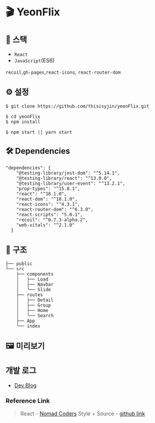 # 🎬 YeonFlix

## 🚀 스택

- `React`
- `JavaScript`(ES6)

`recoil`,`gh-pages`,`react-icons`, `react-router-dom`

## ⚙️ 설정

```
$ git clone https://github.com/thisisyjin/yeonFlix.git

$ cd yeonFlix
$ npm install

$ npm start || yarn start
```

## 🛠 Dependencies

```
"dependencies": {
    "@testing-library/jest-dom": "^5.14.1",
    "@testing-library/react": "^13.0.0",
    "@testing-library/user-event": "^13.2.1",
    "prop-types": "^15.8.1",
    "react": "^18.1.0",
    "react-dom": "^18.1.0",
    "react-icons": "^4.3.1",
    "react-router-dom": "^6.3.0",
    "react-scripts": "5.0.1",
    "recoil": "^0.7.3-alpha.2",
    "web-vitals": "^2.1.0"
  }
```

## 📁 구조

```
├── public
└── src
    ├── components
    │   ├── Load
    │   ├── Navbar
    │   └── Slide
    ├── routes
    │   ├── Detail
    │   ├── Group
    │   ├── Home
    │   └── Search
    ├── App
    └── index
```

## 🖼 미리보기

## 개발 로그

- [Dev Blog](https://velog.io/@thisisyjin/YeonFlix-day-01)

### Reference Link

> React - [Nomad Coders](https://nomadcoders.co/courses)
> Style + Source - [github link](https://keinn51.github.io/React_JS_Movie_Web_Nomad/)
